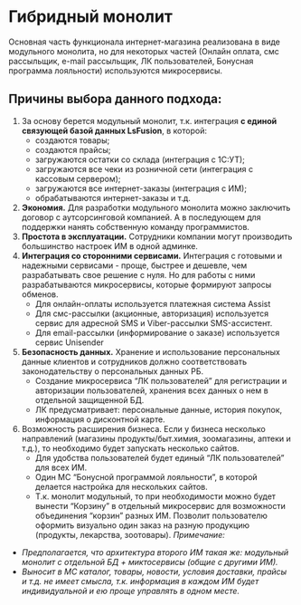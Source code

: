 # Гибридный монолит
Основная часть функционала интернет-магазина реализована в виде модульного монолита, но для некоторых частей (Онлайн оплата, смс рассыльщик, e-mail рассыльщик, ЛК пользователей, Бонусная программа лояльности) используются микросервисы.

## Причины выбора данного подхода:
1. За основу берется модульный монолит, т.к. интеграция **с единой связующей базой данных LsFusion**, в которой:
    + создаются товары;
    + создаются прайсы;
    + загружаются остатки со склада (интеграция с 1С:УТ);
    + загружаются все чеки из розничной сети (интеграция с кассовым сервером);
    + загружаются все интернет-заказы (интеграция с ИМ);
    + обрабатываются интернет-заказы и т.д.
2. **Экономия.** Для разработки модульного монолита можно заключить договор с аутсорсинговой компанией. А в последующем для поддержки нанять собственную команду программистов.
3. **Простота в эксплуатации.** Сотрудники компании могут производить большинство настроек ИМ в одной админке.
4. **Интеграция со сторонними сервисами.** Интеграция с готовыми и надежными сервисами - проще, быстрее и дешевле, чем разрабатывать свое решение с нуля. Но для работы с ними разрабатываются микросервисы, которые формируют запросы обменов.
    + Для онлайн-оплаты используется платежная система Assist
    + Для смс-рассылки (акционные, авторизация) используется сервис для адресной SMS и Viber-рассылки SMS-ассистент.
    + Для email-рассылки (информирование о заказе) используется сервис Unisender
5. **Безопасность данных.** Хранение и использование персональных данные клиентов и сотрудников должно соответствовать законодательству о персональных данных РБ. 
    + Создание микросервиса “ЛК пользователей” для регистрации и авторизации пользователей, хранения всех данных о нем в отдельной защищенной БД.
    + ЛК предусматривает: персональные данные, история покупок, информация о дисконтной карте. 
6. Возможность расширения бизнеса. Если у бизнеса несколько направлений (магазины продукты/быт.химия, зоомагазины, аптеки и т.д.), то необходимо будет запускать несколько сайтов. 
    + Для удобства пользователей будет единый “ЛК пользователей” для всех ИМ.
    + Один МС “Бонусной программой лояльности”, в которой делается настройка для нескольких сайтов.
    + Т.к. монолит модульный, то при необходимости можно будет вынести  “Корзину” в отдельный микросервис для возможности объединения “корзин” разных ИМ. Позволит пользователю оформить визуально один заказ на разную продукцию (продукты, лекарства, зоотовары).
*Примечание:* 
+ *Предполагается, что архитектура второго ИМ такая же: модульный монолит с отдельной БД + миктосервисы (общие с другими ИМ).*
+ *Выносит в МС каталог, товары, новости, условия доставки, прайсы и т.д. не имеет смысла, т.к. информация в каждом ИМ будет индивидуальной и ею проще управлять в одном месте.*
